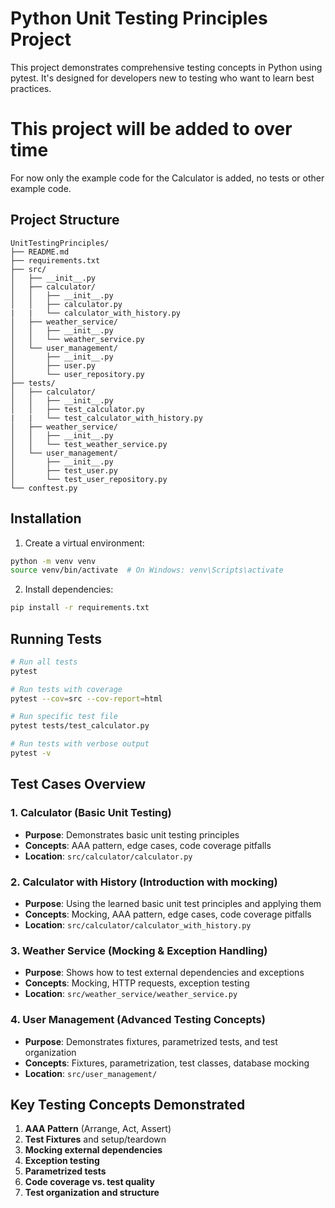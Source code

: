 # Python Unit Testing Principles Project

This project demonstrates comprehensive testing concepts in Python using pytest. It's designed for developers new to testing who want to learn best practices.

# This project will be added to over time
For now only the example code for the Calculator is added, no tests or other example code.

## Project Structure

```
UnitTestingPrinciples/
├── README.md
├── requirements.txt
├── src/
│   ├── __init__.py
│   ├── calculator/
│   │   ├── __init__.py
│   │   ├── calculator.py
|   |   └── calculator_with_history.py
│   ├── weather_service/
│   │   ├── __init__.py
│   │   └── weather_service.py
│   └── user_management/
│       ├── __init__.py
│       ├── user.py
│       └── user_repository.py
├── tests/
│   ├── calculator/
│   │   ├── __init__.py
│   │   ├── test_calculator.py
|   |   └── test_calculator_with_history.py
│   ├── weather_service/
│   │   ├── __init__.py
│   │   └── test_weather_service.py
│   └── user_management/
│       ├── __init__.py
│       ├── test_user.py
│       └── test_user_repository.py
└── conftest.py
```

## Installation

1. Create a virtual environment:
```bash
python -m venv venv
source venv/bin/activate  # On Windows: venv\Scripts\activate
```

2. Install dependencies:
```bash
pip install -r requirements.txt
```

## Running Tests

```bash
# Run all tests
pytest

# Run tests with coverage
pytest --cov=src --cov-report=html

# Run specific test file
pytest tests/test_calculator.py

# Run tests with verbose output
pytest -v
```

## Test Cases Overview

### 1. Calculator (Basic Unit Testing)
- **Purpose**: Demonstrates basic unit testing principles
- **Concepts**: AAA pattern, edge cases, code coverage pitfalls
- **Location**: `src/calculator/calculator.py`

### 2. Calculator with History (Introduction with mocking)
- **Purpose**: Using the learned basic unit test principles and applying them
- **Concepts**: Mocking, AAA pattern, edge cases, code coverage pitfalls
- **Location**: `src/calculator/calculator_with_history.py`

### 3. Weather Service (Mocking & Exception Handling)
- **Purpose**: Shows how to test external dependencies and exceptions
- **Concepts**: Mocking, HTTP requests, exception testing
- **Location**: `src/weather_service/weather_service.py`

### 4. User Management (Advanced Testing Concepts)
- **Purpose**: Demonstrates fixtures, parametrized tests, and test organization
- **Concepts**: Fixtures, parametrization, test classes, database mocking
- **Location**: `src/user_management/`

## Key Testing Concepts Demonstrated

1. **AAA Pattern** (Arrange, Act, Assert)
2. **Test Fixtures** and setup/teardown
3. **Mocking external dependencies**
4. **Exception testing**
5. **Parametrized tests**
6. **Code coverage vs. test quality**
7. **Test organization and structure**